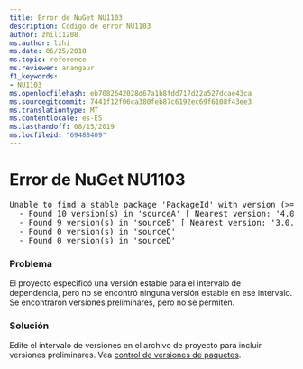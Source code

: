 ```yaml
---
title: Error de NuGet NU1103
description: Código de error NU1103
author: zhili1208
ms.author: lzhi
ms.date: 06/25/2018
ms.topic: reference
ms.reviewer: anangaur
f1_keywords:
- NU1103
ms.openlocfilehash: eb7082642028d67a1b8fdd717d22a527dcae43ca
ms.sourcegitcommit: 7441f12f06ca380feb87c6192ec69f6108f43ee3
ms.translationtype: MT
ms.contentlocale: es-ES
ms.lasthandoff: 08/15/2019
ms.locfileid: "69488409"
---
```

# <a name="nuget-error-nu1103"></a>Error de NuGet NU1103

<pre>Unable to find a stable package 'PackageId' with version (>= 3.0.0)<br/>  - Found 10 version(s) in 'sourceA' [ Nearest version: '4.0.0-rc-2129' ]<br/>  - Found 9 version(s) in 'sourceB' [ Nearest version: '3.0.0-beta-00032' ]<br/>  - Found 0 version(s) in 'sourceC'<br/>  - Found 0 version(s) in 'sourceD'</pre>

### <a name="issue"></a>Problema
El proyecto especificó una versión estable para el intervalo de dependencia, pero no se encontró ninguna versión estable en ese intervalo. Se encontraron versiones preliminares, pero no se permiten.

### <a name="solution"></a>Solución
Edite el intervalo de versiones en el archivo de proyecto para incluir versiones preliminares. Vea [control de versiones de paquetes](../../concepts/package-versioning.md).